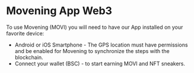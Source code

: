 # Movening App Web3



To use Movening (MOVI) you will need to have our App installed on your favorite device:

* Android or iOS Smartphone - The GPS location must have permissions and be enabled for Movening to synchronize the steps with the blockchain.
* Connect your wallet (BSC) - to start earning MOVI and NFT sneakers.

